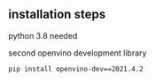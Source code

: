 ## installation steps

python 3.8 needed

second openvino development library

```bash
pip install openvino-dev==2021.4.2
```

